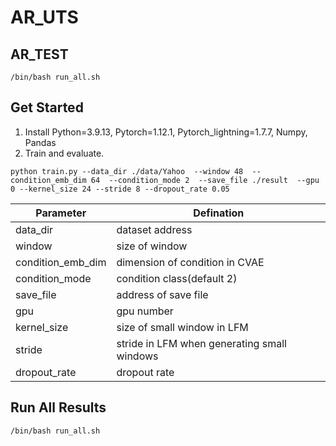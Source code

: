 # AR_UTS

## AR_TEST
```
/bin/bash run_all.sh
```

## Get Started
1. Install Python=3.9.13, Pytorch=1.12.1, Pytorch_lightning=1.7.7, Numpy, Pandas
2. Train and evaluate.  

```
python train.py --data_dir ./data/Yahoo  --window 48  --condition_emb_dim 64  --condition_mode 2  --save_file ./result  --gpu 0 --kernel_size 24 --stride 8 --dropout_rate 0.05
```

| Parameter | Defination |
|--------|--------|
| data_dir   |  dataset address | 
| window   | size of window   | 
|  condition_emb_dim  | dimension of condition in CVAE | 
| condition_mode   | condition class(default 2)   | 
| save_file   | address of save file   | 
| gpu   | gpu number | 
| kernel_size   | size of small window in LFM   | 
| stride   | stride in LFM when generating small windows   | 
| dropout_rate   | dropout rate   | 

## Run All Results
```
/bin/bash run_all.sh
```